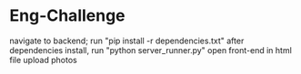 # Eng-Challenge
navigate to backend; run "pip install -r dependencies.txt"
after dependencies install, run "python server_runner.py"
open front-end in html file
upload photos
